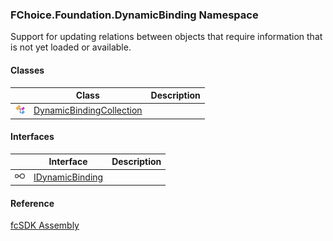 ﻿### FChoice.Foundation.DynamicBinding Namespace

Support for updating relations between objects that require information that is not yet loaded or available.

#### Classes

|   | Class | Description |
| --- | --- | --- |
| ![Class](dotnetimages/Class.png) | [DynamicBindingCollection](fcSDK~FChoice.Foundation.DynamicBinding.DynamicBindingCollection.md) |   |

#### Interfaces

|   | Interface | Description |
| --- | --- | --- |
| ![Interface](dotnetimages/Interface.png) | [IDynamicBinding](fcSDK~FChoice.Foundation.DynamicBinding.IDynamicBinding.md) |   |

#### Reference

[fcSDK Assembly](fcSDK.md)